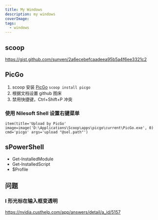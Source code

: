 ```yaml
---
title: My Windows
description: my windows
coverImage: 
tags:
  - windows
---
```


## scoop

<https://gist.github.com/sunven/2a6ecebefcaadeea95b5a4f6ee3321c2>

## PicGo

1. scoop 安装 [PicGo](https://github.com/Molunerfinn/PicGo) `scoop install picgo`
2. 根据文档设置 github 图床
3. 禁用快捷键，Ctrl+Shift+P 冲突

### 使用 Nilesoft Shell 设置右键菜单

```
item(title='Upload by PicGo' image=image('D:\Applications\Scoop\apps\picgo\current\PicGo.exe', 0) cmd='picgo' args='upload "@sel.path"')
```

## sPowerShell

- Get-InstalledModule
- Get-InstalledScript
- $Profile

## 问题

### I 形光标在输入框变透明

<https://nvidia.custhelp.com/app/answers/detail/a_id/5157>